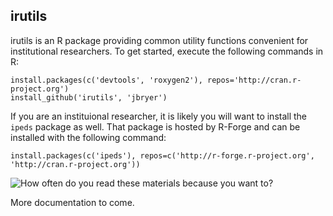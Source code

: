 ## irutils

irutils is an R package providing common utility functions convenient for institutional researchers. To get started, execute the following commands in R:

	install.packages(c('devtools', 'roxygen2'), repos='http://cran.r-project.org')
	install_github('irutils', 'jbryer')

If you are an instituional researcher, it is likely you will want to install the `ipeds` package as well. That package is hosted by R-Forge and can be installed with the following command:

	install.packages(c('ipeds'), repos=c('http://r-forge.r-project.org', 'http://cran.r-project.org'))

![How often do you read these materials because you want to?](https://github.com/jbryer/irutils/blob/master/man/doc/item29.barchart.png?raw=true)

More documentation to come.